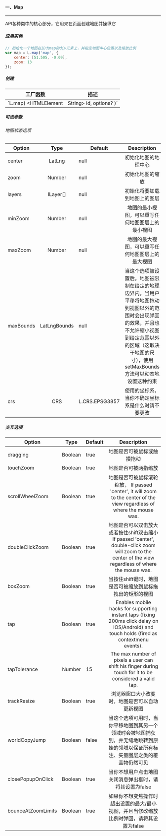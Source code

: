 #### 一、Map
***
API各种类中的核心部分，它用来在页面创建地图并操纵它      

##### 应用实例
```javascript
// 初始化一个地图在ID为map的div元素上，并指定地图中心位置以及缩放比例
var map = L.map('map', {
    center: [51.505, -0.09],
    zoom: 13
});
```
##### 创建

|工厂函数|描述|
|---|:---:|
|`L.map( <HTMLElement|String> id, options? )`|通过div元素和带有地图选项的描述的文字对象来实例化一个地图对象，其中文字对象是可选的|

##### 可选参数
###### 地图状态选项
|Option|Type|Default|Description|
|---|:---:|---|:---:|
|center|LatLng|null|初始化地图的地理中心|
|zoom|Number|null|初始化地图的缩放|
|layers|ILayer[]|null|初始化将要加载到地图上的图层|
|minZoom|Number|null|地图的最小视图，可以重写任何地图图层上的最小视图|
|maxZoom|Number|null|地图的最大视图，可以重写任何地图图层上的最大视图|
|maxBounds|LatLngBounds|null|当这个选项被设置后，地图被限制在给定的地理边界内，当用户平移将地图拖动到视图以外的范围时会出现弹回的效果，并且也不允许缩小视图到给定范围以外的区域（这取决于地图的尺寸），使用setMaxBounds方法可以动态地设置这种约束|
|crs|CRS|L.CRS.EPSG3857|使用的坐标系，当你不确定坐标系是什么时请不要更改|

##### 交互选项
|Option|Type|Default|Description|
|---|:---:|---|:---:|
|dragging|Boolean|true|地图是否可被鼠标或触摸拖动|
|touchZoom|Boolean|true|地图是否可被两指缩放|
|scrollWheelZoom|Boolean|true|地图是否可被鼠标滚轮缩放， If passed 'center', it will zoom to the center of the view regardless of where the mouse was.|
|doubleClickZoom|Boolean|true|地图是否可以双击放大或者按住shift双击缩小If passed 'center', double-click zoom will zoom to the center of the view regardless of where the mouse was.|
|boxZoom|Boolean|true|当按住shift键时，地图是否可被缩放到鼠标拖拽出的矩形的视图|
|tap|Boolean|true|Enables mobile hacks for supporting instant taps (fixing 200ms click delay on iOS/Android) and touch holds (fired as contextmenu events).|
|tapTolerance|Number|15|The max number of pixels a user can shift his finger during touch for it to be considered a valid tap.|
|trackResize|Boolean|true|浏览器窗口大小改变时，地图是否可以自动更新视图|
|worldCopyJump|Boolean|false|当这个选项可用时，当你平移地图到其另一个领域时会被地图捕获到，并无缝地跳转到原始的领域以保证所有标注、矢量图层之类的覆盖物仍然可见|
|closePopupOnClick|Boolean|true|当你不想用户点击地图关闭消息弹出框时，请将其设置为false|
|bounceAtZoomLimits|Boolean|true|如果你不想变焦操作时超出设置的最大/最小视图，并且当修改缩放比例时弹回，请将其设置为false|
